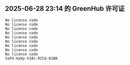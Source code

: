 ## 2025-06-28 23:14 的 GreenHub 许可证
```
No license code
No license code
No license code
No license code
No license code
No license code
No license code
No license code
No license code
SaFH-HaXp-V3Ac-RZC8-61BB
```
